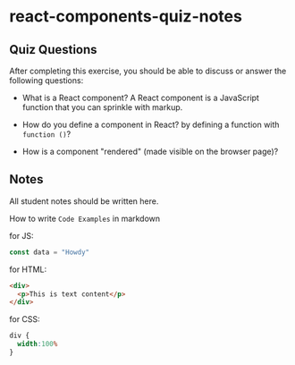# react-components-quiz-notes

## Quiz Questions

After completing this exercise, you should be able to discuss or answer the following questions:

- What is a React component?
A React component is a JavaScript function that you can sprinkle with markup.

- How do you define a component in React?
by defining a function with `function ()`?

- How is a component "rendered" (made visible on the browser page)?


## Notes

All student notes should be written here.


How to write `Code Examples` in markdown

for JS:
```javascript
const data = "Howdy"
```

for HTML:
```html
<div>
  <p>This is text content</p>
</div>
```

for CSS:
```css
div {
  width:100%
}
```
